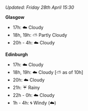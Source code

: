 *Updated: Friday 28th April 15:30*

**Glasgow**

* 17h: :cloud: Cloudy
* 18h, 19h: :partly_sunny: Partly Cloudy
* 20h - 4h: :cloud: Cloudy

**Edinburgh**

* 17h: :cloud: Cloudy
* 18h, 19h: :cloud: Cloudy [:partly_sunny: as of 10h]
* 20h: :cloud: Cloudy
* 21h: :umbrella: Rainy
* 22h - 0h: :cloud: Cloudy
* 1h - 4h: :cyclone: Windy (:cloud:)
